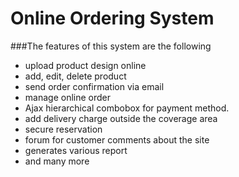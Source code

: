 # Online Ordering System
 
###The features of this system are the following
- upload product design online
- add, edit, delete product
- send order confirmation via email
- manage online order
- Ajax hierarchical combobox for payment method.
- add delivery charge outside the coverage area
- secure reservation
- forum for customer comments about the site
- generates various report
- and many more
